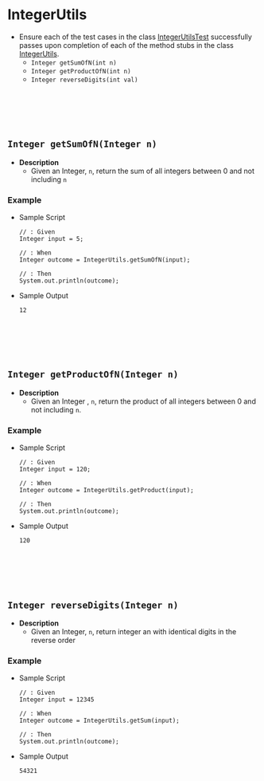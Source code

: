 # IntegerUtils
* Ensure each of the test cases in the class [IntegerUtilsTest]() successfully passes upon completion of each of the method stubs in the class [IntegerUtils]().
    * `Integer getSumOfN(int n)` 
    * `Integer getProductOfN(int n)`
    * `Integer reverseDigits(int val)`     









<br><br><br><br>
## `Integer getSumOfN(Integer n)`
* **Description**
    * Given an Integer, `n`, return the sum of all integers between 0 and not including `n`
### Example
* Sample Script

    ```
    // : Given
    Integer input = 5;
    
    // : When
    Integer outcome = IntegerUtils.getSumOfN(input);
    
    // : Then
    System.out.println(outcome);
    ```



* Sample Output

    ```
    12
    ```
















<br><br><br><br>
## `Integer getProductOfN(Integer n)`
* **Description**
    * Given an Integer , `n`, return the product of all integers between 0 and not including `n`.
### Example
* Sample Script

    ```
    // : Given
    Integer input = 120;
    
    // : When
    Integer outcome = IntegerUtils.getProduct(input);
    
    // : Then
    System.out.println(outcome);
    ```



* Sample Output

    ```
    120
    ```










<br><br><br><br>
## `Integer reverseDigits(Integer n)`
* **Description**
    * Given an Integer, `n`, return integer an with identical digits in the reverse order
### Example
* Sample Script

    ```
    // : Given
    Integer input = 12345
    
    // : When
    Integer outcome = IntegerUtils.getSum(input);
    
    // : Then
    System.out.println(outcome);
    ```



* Sample Output

    ```
    54321
    ```




    
 
    
    
    
    
    

    
    
    
    
    

    
    
    
    
